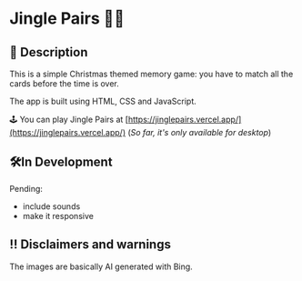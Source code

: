 # Jingle Pairs 🔔🔔

## 📝 Description
This is a simple Christmas themed memory game: you have to match all the cards before the time is over.

The app is built using HTML, CSS and JavaScript.

🕹️ You can play Jingle Pairs at [https://jinglepairs.vercel.app/](https://jinglepairs.vercel.app/) (*So far, it's only available for desktop*)

## 🛠️In Development
Pending:
- include sounds
- make it responsive

## ‼️ Disclaimers and warnings
The images are basically AI generated with Bing.
